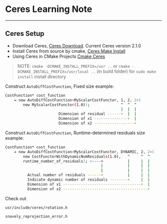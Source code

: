 # Ceres Learning Note
 ---

## Ceres Setup

 - Download Ceres, [Ceres Download]. Current Ceres version 2.1.0
 - Install Ceres from source by cmake, [Ceres Make Install]
 - Using Ceres in CMake Projects [Cmake Ceres]
 
 > NOTE: `cmake -DCMAKE_INSTALL_PREFIX=/usr ..` or `cmake -DCMAKE_INSTALL_PREFIX=/usr/local ..`  (in build folder) for `sudo make install` install directory

Construct `AutoDiffCostFunction`, Fixed size example:
 
```sh
CostFunction* cost_function
    = new AutoDiffCostFunction<MyScalarCostFunctor, 1, 2, 2>(
        new MyScalarCostFunctor(1.0));              ^  ^  ^
                                                    |  |  |
                        Dimension of residual ------+  |  |
                        Dimension of x1 ---------------+  |
                        Dimension of x2 ------------------+
```
Construct `AutoDiffCostFunction`, Runtime-determined residuals size example:

```sh
CostFunction* cost_function
    = new AutoDiffCostFunction<MyScalarCostFunctor, DYNAMIC, 2, 2>(
        new CostFunctorWithDynamicNumResiduals(1.0),   ^     ^  ^
        runtime_number_of_residuals); <----+           |     |  |
                                           |           |     |  |
                                           |           |     |  |
          Actual number of residuals ------+           |     |  |
          Indicate dynamic number of residuals --------+     |  |
          Dimension of x1 -----------------------------------+  |
          Dimension of x2 --------------------------------------+
```

Check out

`usr/include/ceres/rotation.h`

`snavely_reprojection_error.h`

 [Ceres Download]:<https://ceres-solver.googlesource.com/ceres-solver/>
 [Ceres Make Install]:<http://ceres-solver.org/installation.html#linux>
 [Cmake Ceres]:<http://ceres-solver.org/installation.html#using-ceres-with-cmake>